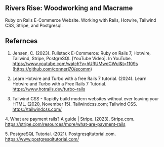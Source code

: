 ## Rivers Rise: Woodworking and Macrame

Ruby on Rails E-Commerce Website.
Working with Rails, Hotwire, Tailwind CSS, Stripe, and Postgresql.


## Refernces
1. Jensen, C. (2023). Fullstack E-Commerce: Ruby on Rails 7, Hotwire, Tailwind, Stripe, PostgreSQL [YouTube Video]. In YouTube. https://www.youtube.com/watch?v=hURUMwdCWuI&t=1109s (https://github.com/connerj70/ecomm)

2. Learn Hotwire and Turbo with a free Rails 7 tutorial. (2024). Learn Hotwire and Turbo with a Free Rails 7 Tutorial. https://www.hotrails.dev/turbo-rails

3. Tailwind CSS - Rapidly build modern websites without ever leaving your HTML. (2020, November 15). Tailwindcss.com; Tailwind CSS. https://tailwindcss.com/

‌4. What are payment rails? A guide | Stripe. (2023). Stripe.com. https://stripe.com/resources/more/what-are-payment-rails

‌5. PostgreSQL Tutorial. (2021). Postgresqltutorial.com. https://www.postgresqltutorial.com/

‌

‌